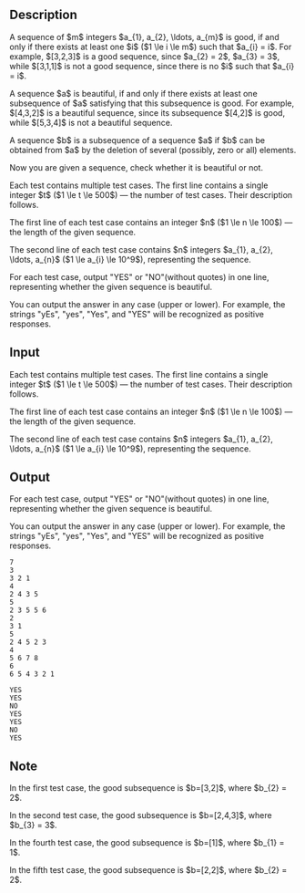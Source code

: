 ## Description

<div><p>A sequence of $m$ integers $a_{1}, a_{2}, \ldots, a_{m}$ is <span class="tex-font-style-it">good</span>, if and only if there exists at least one $i$ ($1 \le i \le m$) such that $a_{i} = i$. For example, $[3,2,3]$ is a good sequence, since $a_{2} = 2$, $a_{3} = 3$, while $[3,1,1]$ is not a good sequence, since there is no $i$ such that $a_{i} = i$.</p><p>A sequence $a$ is <span class="tex-font-style-it">beautiful</span>, if and only if there exists at least one subsequence of $a$ satisfying that this subsequence is good. For example, $[4,3,2]$ is a beautiful sequence, since its subsequence $[4,2]$ is good, while $[5,3,4]$ is not a beautiful sequence.</p><p>A sequence $b$ is a subsequence of a sequence $a$ if $b$ can be obtained from $a$ by the deletion of several (possibly, zero or all) elements. </p><p>Now you are given a sequence, check whether it is beautiful or not.</p></div><div class="input-specification"><p>Each test contains multiple test cases. The first line contains a single integer $t$ ($1 \le t \le 500$) — the number of test cases. Their description follows.</p><p>The first line of each test case contains an integer $n$ ($1 \le n \le 100$) — the length of the given sequence.</p><p>The second line of each test case contains $n$ integers $a_{1}, a_{2}, \ldots, a_{n}$ ($1 \le a_{i} \le 10^9$), representing the sequence.</p></div><div class="output-specification"><p>For each test case, output "<span class="tex-font-style-tt">YES</span>" or "<span class="tex-font-style-tt">NO</span>"(without quotes) in one line, representing whether the given sequence is beautiful.</p><p>You can output the answer in any case (upper or lower). For example, the strings "<span class="tex-font-style-tt">yEs</span>", "<span class="tex-font-style-tt">yes</span>", "<span class="tex-font-style-tt">Yes</span>", and "<span class="tex-font-style-tt">YES</span>" will be recognized as positive responses.</p></div>

## Input

<p>Each test contains multiple test cases. The first line contains a single integer $t$ ($1 \le t \le 500$) — the number of test cases. Their description follows.</p><p>The first line of each test case contains an integer $n$ ($1 \le n \le 100$) — the length of the given sequence.</p><p>The second line of each test case contains $n$ integers $a_{1}, a_{2}, \ldots, a_{n}$ ($1 \le a_{i} \le 10^9$), representing the sequence.</p>

## Output

<p>For each test case, output "<span class="tex-font-style-tt">YES</span>" or "<span class="tex-font-style-tt">NO</span>"(without quotes) in one line, representing whether the given sequence is beautiful.</p><p>You can output the answer in any case (upper or lower). For example, the strings "<span class="tex-font-style-tt">yEs</span>", "<span class="tex-font-style-tt">yes</span>", "<span class="tex-font-style-tt">Yes</span>", and "<span class="tex-font-style-tt">YES</span>" will be recognized as positive responses.</p>





```input1|2,3,6,7,10,11,14,15
7
3
3 2 1
4
2 4 3 5
5
2 3 5 5 6
2
3 1
5
2 4 5 2 3
4
5 6 7 8
6
6 5 4 3 2 1
```




```output1
YES
YES
NO
YES
YES
NO
YES
```



## Note

<p>In the first test case, the good subsequence is $b=[3,2]$, where $b_{2} = 2$.</p><p>In the second test case, the good subsequence is $b=[2,4,3]$, where $b_{3} = 3$.</p><p>In the fourth test case, the good subsequence is $b=[1]$, where $b_{1} = 1$.</p><p>In the fifth test case, the good subsequence is $b=[2,2]$, where $b_{2} = 2$.</p>

